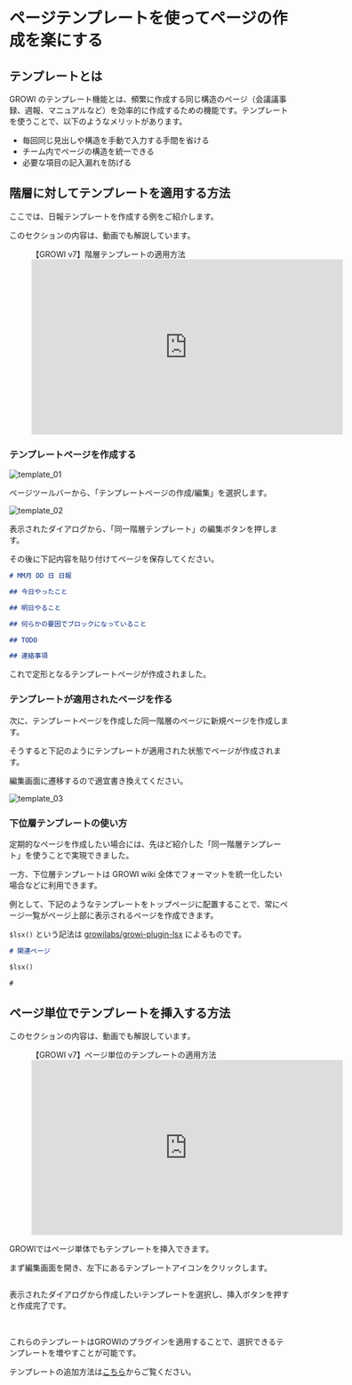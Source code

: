 # ページテンプレートを使ってページの作成を楽にする

## テンプレートとは

GROWI のテンプレート機能とは、頻繁に作成する同じ構造のページ（会議議事録、週報、マニュアルなど）を効率的に作成するための機能です。テンプレートを使うことで、以下のようなメリットがあります。

- 毎回同じ見出しや構造を手動で入力する手間を省ける
- チーム内でページの構造を統一できる
- 必要な項目の記入漏れを防げる

## 階層に対してテンプレートを適用する方法

ここでは、日報テンプレートを作成する例をご紹介します。

このセクションの内容は、動画でも解説しています。

<figure>
  <figcaption>【GROWI v7】階層テンプレートの適用方法</figcaption>
  <iframe width="560" height="315" src="https://www.youtube.com/embed/FpTFmQ2pOgA?si=0g6UABblqRYTrdp4" title="YouTube video player" frameborder="0" allow="accelerometer; autoplay; clipboard-write; encrypted-media; gyroscope; picture-in-picture; web-share" referrerpolicy="strict-origin-when-cross-origin" allowfullscreen></iframe>
</figure>

### テンプレートページを作成する

<img :src="$withBase('/assets/images/ja/template_01.png')" alt="template_01">

ページツールバーから、「テンプレートページの作成/編集」を選択します。

<img :src="$withBase('/assets/images/ja/template_02.png')" alt="template_02">

表示されたダイアログから、「同一階層テンプレート」の編集ボタンを押します。

その後に下記内容を貼り付けてページを保存してください。

```markdown
# MM月 DD 日 日報

## 今日やったこと

## 明日やること

## 何らかの要因でブロックになっていること

## TODO

## 連絡事項
```

これで定形となるテンプレートページが作成されました。

### テンプレートが適用されたページを作る

次に、テンプレートページを作成した同一階層のページに新規ページを作成します。

そうすると下記のようにテンプレートが適用された状態でページが作成されます。

編集画面に遷移するので適宜書き換えてください。

<img :src="$withBase('/assets/images/ja/template_03.png')" alt="template_03">

### 下位層テンプレートの使い方

定期的なページを作成したい場合には、先ほど紹介した「同一階層テンプレート」を使うことで実現できました。

一方、下位層テンプレートは GROWI wiki 全体でフォーマットを統一化したい場合などに利用できます。

例として、下記のようなテンプレートをトップページに配置することで、常にページ一覧がページ上部に表示されるページを作成できます。

`$lsx()` という記法は [growilabs/growi-plugin-lsx](https://github.com/growilabs/growi-plugin-lsx) によるものです。

```markdown
# 関連ページ

$lsx()

#
```

## ページ単位でテンプレートを挿入する方法

このセクションの内容は、動画でも解説しています。

<figure>
  <figcaption>【GROWI v7】ページ単位のテンプレートの適用方法</figcaption>
  <iframe width="560" height="315" src="https://www.youtube.com/embed/BBiFUI1QLCg?si=t2I6EmjRONd2CFY7" title="YouTube video player" frameborder="0" allow="accelerometer; autoplay; clipboard-write; encrypted-media; gyroscope; picture-in-picture; web-share" referrerpolicy="strict-origin-when-cross-origin" allowfullscreen></iframe>
</figure>

GROWIではページ単体でもテンプレートを挿入できます。

まず編集画面を開き、左下にあるテンプレートアイコンをクリックします。

<img :src="$withBase('/assets/images/ja/template_04.png')" alt="">

表示されたダイアログから作成したいテンプレートを選択し、挿入ボタンを押すと作成完了です。

<img :src="$withBase('/assets/images/ja/template_05.png')" alt="">

<img :src="$withBase('/assets/images/ja/template_06.png')" alt="">

これらのテンプレートはGROWIのプラグインを適用することで、選択できるテンプレートを増やすことが可能です。

テンプレートの追加方法は[こちら](/ja/admin-guide/management-cookbook/plugins.html#%E3%83%95%E3%82%9A%E3%83%A9%E3%82%AF%E3%82%99%E3%82%A4%E3%83%B3%E3%81%AE%E3%82%A4%E3%83%B3%E3%82%B9%E3%83%88%E3%83%BC%E3%83%AB%E6%96%B9%E6%B3%95)からご覧ください。
